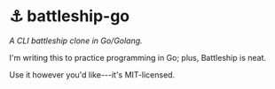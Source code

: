 # :anchor: battleship-go
_A CLI battleship clone in Go/Golang._

I'm writing this to practice programming in Go; plus, Battleship is neat.

Use it however you'd like---it's MIT-licensed.
